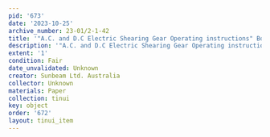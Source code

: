 ```yaml
---
pid: '673'
date: '2023-10-25'
archive_number: 23-01/2-1-42
title: '"A.C. and D.C Electric Shearing Gear Operating instructions" Booklet'
description: '"A.C. and D.C Electric Shearing Gear Operating instructions" Booklet'
extent: '1'
condition: Fair
date_unvalidated: Unknown
creator: Sunbeam Ltd. Australia
collector: Unknown
materials: Paper
collection: tinui
key: object
order: '672'
layout: tinui_item
---
```

